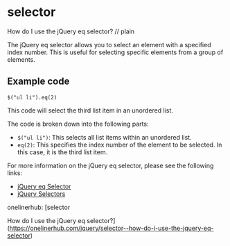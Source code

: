 # selector

How do I use the jQuery eq selector?
// plain

The jQuery eq selector allows you to select an element with a specified index number. This is useful for selecting specific elements from a group of elements.

## Example code

```
$("ul li").eq(2)
```
This code will select the third list item in an unordered list.

The code is broken down into the following parts:

- `$("ul li")`: This selects all list items within an unordered list.
- `eq(2)`: This specifies the index number of the element to be selected. In this case, it is the third list item.

For more information on the jQuery eq selector, please see the following links:

- [jQuery eq Selector](https://api.jquery.com/eq-selector/)
- [jQuery Selectors](https://api.jquery.com/category/selectors/)

onelinerhub: [selector

How do I use the jQuery eq selector?](https://onelinerhub.com/jquery/selector--how-do-i-use-the-jquery-eq-selector)